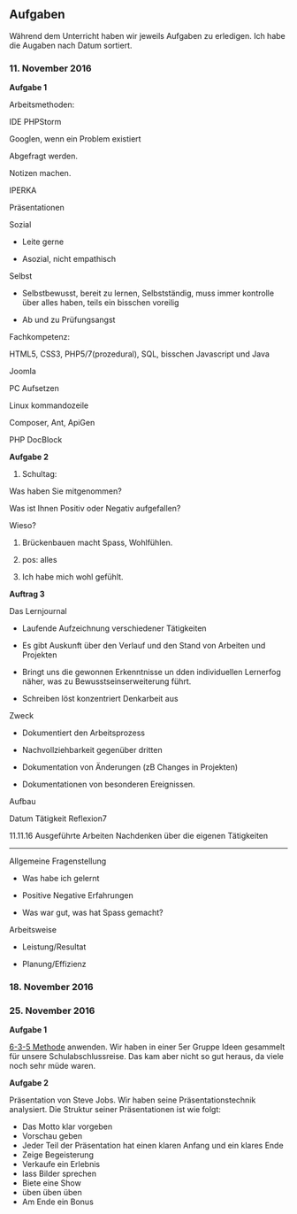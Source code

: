 ## Aufgaben
Während dem Unterricht haben wir jeweils Aufgaben zu erledigen. Ich habe die Augaben nach Datum sortiert.





### 11. November 2016
**Aufgabe 1**


Arbeitsmethoden:


IDE PHPStorm


Googlen, wenn ein Problem existiert


Abgefragt werden.


Notizen machen.


IPERKA


Präsentationen





Sozial


+ Leite gerne


- Asozial, nicht empathisch


Selbst


+ Selbstbewusst, bereit zu lernen, Selbstständig, muss immer kontrolle über alles haben, teils ein bisschen voreilig


- Ab und zu Prüfungsangst





Fachkompetenz:


HTML5, CSS3, PHP5/7(prozedural), SQL, bisschen Javascript und Java


Joomla


PC Aufsetzen


Linux kommandozeile


Composer, Ant, ApiGen


PHP DocBlock





**Aufgabe 2**


1. Schultag:


Was haben Sie mitgenommen?


Was ist Ihnen Positiv oder Negativ aufgefallen?


Wieso?





1. Brückenbauen macht Spass, Wohlfühlen.


2. pos: alles


3. Ich habe mich wohl gefühlt.





**Auftrag 3**


Das Lernjournal
 - Laufende Aufzeichnung verschiedener Tätigkeiten


 - Es gibt Auskunft über den Verlauf und den Stand von Arbeiten und Projekten


 - Bringt uns die gewonnen Erkenntnisse un dden individuellen Lernerfog näher, was zu Bewusstseinserweiterung führt.


 - Schreiben löst konzentriert Denkarbeit aus


Zweck


 - Dokumentiert den Arbeitsprozess


 - Nachvollziehbarkeit gegenüber dritten


 - Dokumentation von Änderungen (zB Changes in Projekten)


 - Dokumentationen von besonderen Ereignissen.


Aufbau


Datum          Tätigkeit                Reflexion7


11.11.16       Ausgeführte Arbeiten     Nachdenken über die eigenen Tätigkeiten


_____________________   


Allgemeine Fragenstellung


 - Was habe ich gelernt


 - Positive Negative Erfahrungen


 - Was war gut, was hat Spass gemacht?


Arbeitsweise


 - Leistung/Resultat


 - Planung/Effizienz


### 18. November 2016
### 25. November 2016
**Aufgabe 1**


[6-3-5 Methode](/de/module/431/kreativitaetsmethoden) anwenden. Wir haben in einer 5er Gruppe Ideen gesammelt für unsere Schulabschlussreise. Das kam aber nicht so gut heraus, da viele noch sehr müde waren.


**Aufgabe 2**


Präsentation von Steve Jobs. Wir haben seine Präsentationstechnik analysiert. Die Struktur seiner Präsentationen ist wie folgt:


  * Das Motto klar vorgeben
  * Vorschau geben
  * Jeder Teil der Präsentation hat einen klaren Anfang und ein klares Ende
  * Zeige Begeisterung
  * Verkaufe ein Erlebnis
  * lass Bilder sprechen
  * Biete eine Show
  * üben üben üben
  * Am Ende ein Bonus

